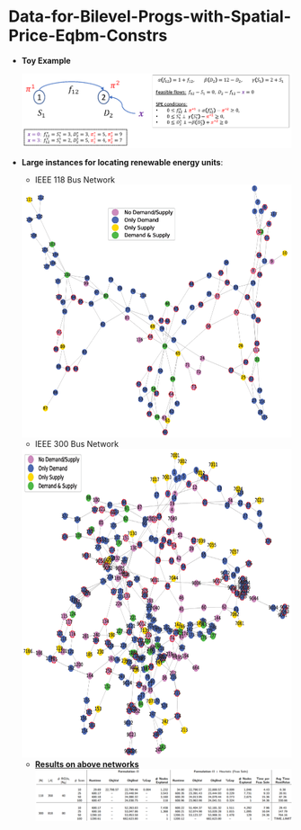 # Data-for-Bilevel-Progs-with-Spatial-Price-Eqbm-Constrs
* **Toy Example**
  
  ![Result](images/fig_ToyExample.png)

* **Large instances for locating renewable energy units**:
    * IEEE 118 Bus Network
  <img src="images/fig_IEEE118BusNetwork.png" width="600" height="450">
  
    * IEEE 300 Bus Network
  <img src="images/fig_IEEE300BusNetwork.png" width="700" height="550">

  * <ins>**Results on above networks**</ins>
  ![Result](images/fig_Results2.png)
